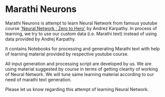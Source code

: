 # Marathi Neurons

Marathi Neurons is attempt to learn Neural Network from famous youtube course ['Neural Network : Zero to Hero'](https://www.youtube.com/playlist?list=PLAqhIrjkxbuWI23v9cThsA9GvCAUhRvKZ) by Andrez Karpathy. In process of learning, we try to use our custom data (i.e. Marathi text) instead of using data provided by Andrej Karpathy.

It contains Notebooks for processing and generating Marathi text with help of learning material provided by respective youtube course.

All input generation and processing script are developed by us. We are using material suggested by course in terms of getting clearity of working of Neural Network. We will tune same learning material according to our need of marathi text generation.

Please let us know regarding this attempt of learning Neural Network.
